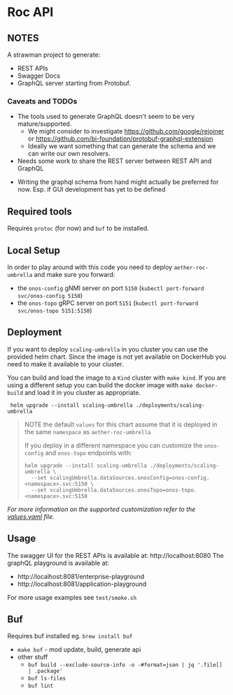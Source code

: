 # Roc API

## NOTES

A strawman project to generate:
- REST APIs
- Swagger Docs
- GraphQL server
starting from Protobuf.

### Caveats and TODOs

- The tools used to generate GraphQL doesn't seem to be very mature/supported.
  - We might consider to investigate https://github.com/google/rejoiner or https://github.com/bi-foundation/protobuf-graphql-extension
  - Ideally we want something that can generate the schema and we can write our own resolvers.
- Needs some work to share the REST server between REST API and GraphQL

* Writing the graphql schema from hand might actually be preferred for now. Esp. if GUI development has yet to be defined

## Required tools

Requires `protoc` (for now) and `buf` to be installed.

## Local Setup

In order to play around with this code you need to deploy `aether-roc-umbrella` and
make sure you forward: 
- the `onos-config` gNMI server on port `5150` (`kubectl port-forward svc/onos-config 5150`)
- the `onos-topo` gRPC server on port `5151` (`kubectl port-forward svc/onos-topo 5151:5150`)

## Deployment

If you want to deploy `scaling-umbrella` in you cluster you can use the provided helm chart.
Since the image is not yet available on DockerHub you need to make it available to your cluster.

You can build and load the image to a `Kind` cluster with `make kind`.
If you are using a different setup you can build the docker image with `make docker-build` and load it in you cluster as appropriate.

```shell
 helm upgrade --install scaling-umbrella ./deployments/scaling-umbrella 
```

> NOTE the default `values` for this chart assume that it is deployed in the same `namespace` as `aether-roc-umbrella`
> 
> If you deploy in a different namespace you can customize the `onos-config` and `onos-topo` endpoints with:
> ```shell
> helm upgrade --install scaling-umbrella ./deployments/scaling-umbrella \
>   --set scalingUmbrella.dataSources.onosConfig=onos-config.<namespace>.svc:5150 \
>   --set scalingUmbrella.dataSources.onosTopo=onos-topo.<namespace>.svc:5150
> ```

_For more information on the supported customization refer to the [values.yaml](deployments/scaling-umbrella/values.yaml) file._

## Usage

The swagger UI for the REST APIs is available at: http://localhost:8080
The graphQL playground is available at:
- http://localhost:8081/enterprise-playground
- http://localhost:8081/application-playground

For more usage examples see `test/smoke.sh` 

## Buf

Requires buf installed eg. `brew install buf`

* `make buf` - mod update, build, generate api
* other stuff
  * `buf build --exclude-source-info -o -#format=json | jq '.file[] | .package'`
  * `buf ls-files`
  * `buf lint`
